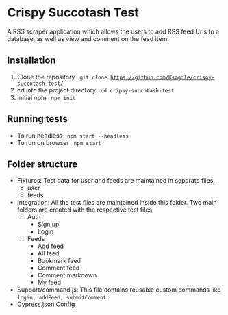 # Crispy Succotash Test

A RSS scraper application which allows the users to add RSS feed Urls to a database, as well as  view and comment on the feed item.


## Installation

1. Clone the repository <code> git clone https://github.com/Ksmgole/crispy-succotash-test/ </code>
2. cd into the project directory <code> cd cripsy-succotash-test </code>
3. Initial npm <code> npm init </code>

## Running tests
- To run headless <code> npm start --headless </code>
- To run on browser <code> npm start </code>

## Folder structure
- Fixtures: Test data for user and feeds are maintained in separate files.
  * user
  * feeds
- Integration: All the test files are maintained inside this folder. Two main folders are created with the respective test files.
   * Auth
     * Sign up
     * Login
   * Feeds
     * Add feed
     * All feed
     * Bookmark feed
     * Comment feed
     * Comment markdown
     * My feed
-  Support/command.js: This file contains reusable custom commands like <code> login, addFeed, submitComment</code>.
-  Cypress.json:Config 
